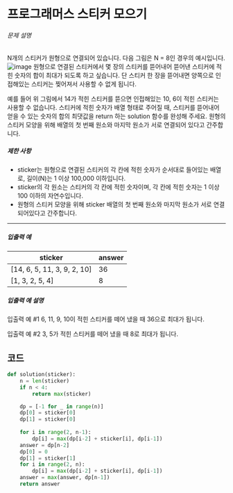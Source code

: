 # 프로그래머스 스티커 모으기

###### 문제 설명

N개의 스티커가 원형으로 연결되어 있습니다. 다음 그림은 N = 8인 경우의 예시입니다.
![image](https://res.cloudinary.com/eightcruz/image/upload/v1478590135/%E1%84%89%E1%85%B3%E1%84%90%E1%85%B5%E1%84%8F%E1%85%A5_hb1jty.jpg)
원형으로 연결된 스티커에서 몇 장의 스티커를 뜯어내어 뜯어낸 스티커에 적힌 숫자의 합이 최대가 되도록 하고 싶습니다. 단 스티커 한 장을 뜯어내면 양쪽으로 인접해있는 스티커는 찢어져서 사용할 수 없게 됩니다.

예를 들어 위 그림에서 14가 적힌 스티커를 뜯으면 인접해있는 10, 6이 적힌 스티커는 사용할 수 없습니다. 스티커에 적힌 숫자가 배열 형태로 주어질 때, 스티커를 뜯어내어 얻을 수 있는 숫자의 합의 최댓값을 return 하는 solution 함수를 완성해 주세요. 원형의 스티커 모양을 위해 배열의 첫 번째 원소와 마지막 원소가 서로 연결되어 있다고 간주합니다.

##### 제한 사항

- sticker는 원형으로 연결된 스티커의 각 칸에 적힌 숫자가 순서대로 들어있는 배열로, 길이(N)는 1 이상 100,000 이하입니다.
- sticker의 각 원소는 스티커의 각 칸에 적힌 숫자이며, 각 칸에 적힌 숫자는 1 이상 100 이하의 자연수입니다.
- 원형의 스티커 모양을 위해 sticker 배열의 첫 번째 원소와 마지막 원소가 서로 연결되어있다고 간주합니다.

------

##### 입출력 예

| sticker                     | answer |
| --------------------------- | ------ |
| [14, 6, 5, 11, 3, 9, 2, 10] | 36     |
| [1, 3, 2, 5, 4]             | 8      |

##### 입출력 예 설명

입출력 예 #1
6, 11, 9, 10이 적힌 스티커를 떼어 냈을 때 36으로 최대가 됩니다.

입출력 예 #2
3, 5가 적힌 스티커를 떼어 냈을 때 8로 최대가 됩니다.

## 코드

```python
def solution(sticker):
    n = len(sticker)
    if n < 4:
        return max(sticker)

    dp = [-1 for _ in range(n)]
    dp[0] = sticker[0]
    dp[1] = sticker[0]
    
    for i in range(2, n-1):
        dp[i] = max(dp[i-2] + sticker[i], dp[i-1])
    answer = dp[n-2]
    dp[0] = 0
    dp[1] = sticker[1]
    for i in range(2, n):
        dp[i] = max(dp[i-2] + sticker[i], dp[i-1])
    answer = max(answer, dp[n-1])
    return answer
```

